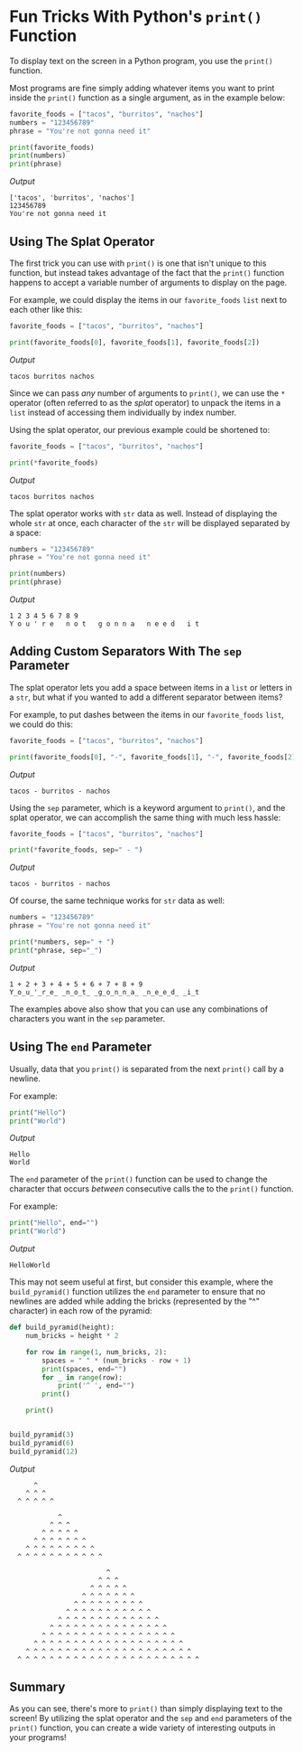 # Fun Tricks With Python's `print()` Function

To display text on the screen in a Python program, you use the `print()` function.

Most programs are fine simply adding whatever items you want to print inside the `print()` function as a single argument, as in the example below:

```python
favorite_foods = ["tacos", "burritos", "nachos"]
numbers = "123456789"
phrase = "You're not gonna need it"

print(favorite_foods)
print(numbers)
print(phrase)
```

*Output*

```text
['tacos', 'burritos', 'nachos']
123456789
You're not gonna need it
```

## Using The Splat Operator

The first trick you can use with `print()` is one that isn't unique to this function, but instead takes advantage of the fact that the `print()` function happens to accept a variable number of arguments to display on the page.

For example, we could display the items in our `favorite_foods` `list` next to each other like this:

```python
favorite_foods = ["tacos", "burritos", "nachos"]

print(favorite_foods[0], favorite_foods[1], favorite_foods[2])
```

*Output*

```text
tacos burritos nachos
```

Since we can pass *any* number of arguments to `print()`, we can use the `*` operator (often referred to as the *splat* operator) to unpack the items in a `list` instead of accessing them individually by index number.

Using the splat operator, our previous example could be shortened to:


```python
favorite_foods = ["tacos", "burritos", "nachos"]

print(*favorite_foods)
```

*Output*

```text
tacos burritos nachos
```

The splat operator works with `str` data as well. Instead of displaying the whole `str` at once, each character of the `str` will be displayed separated by a space:


```python
numbers = "123456789"
phrase = "You're not gonna need it"

print(numbers)
print(phrase)
```

*Output*

```text
1 2 3 4 5 6 7 8 9
Y o u ' r e   n o t   g o n n a   n e e d   i t
```

## Adding Custom Separators With The `sep` Parameter

The splat operator lets you add a space between items in a `list` or letters in a `str`, but what if you wanted to add a different separator between items?

For example, to put dashes between the items in our `favorite_foods` `list`, we could do this:


```python
favorite_foods = ["tacos", "burritos", "nachos"]

print(favorite_foods[0], "-", favorite_foods[1], "-", favorite_foods[2])
```

*Output*

```text
tacos - burritos - nachos
```

Using the `sep` parameter, which is a keyword argument to `print()`, and the splat operator, we can accomplish the same thing with much less hassle:


```python
favorite_foods = ["tacos", "burritos", "nachos"]

print(*favorite_foods, sep=" - ")
```

*Output*

```text
tacos - burritos - nachos
```

Of course, the same technique works for `str` data as well:


```python
numbers = "123456789"
phrase = "You're not gonna need it"

print(*numbers, sep=" + ")
print(*phrase, sep="_")
```

*Output*

```text
1 + 2 + 3 + 4 + 5 + 6 + 7 + 8 + 9
Y_o_u_'_r_e_ _n_o_t_ _g_o_n_n_a_ _n_e_e_d_ _i_t
```

The examples above also show that you can use any combinations of characters you want in the `sep` parameter.

## Using The `end` Parameter 

Usually, data that you `print()` is separated from the next `print()` call by a newline.

For example:

```python
print("Hello")
print("World")
```

*Output*

```text
Hello
World
```

The `end` parameter of the `print()` function can be used to change the character that occurs *between* consecutive calls the to the `print()` function.

For example:

```python
print("Hello", end="")
print("World")
```

*Output*

```text
HelloWorld
```

This may not seem useful at first, but consider this example, where the `build_pyramid()` function utilizes the `end` parameter to ensure that no newlines are added while adding the bricks (represented by the "^" character) in each row of the pyramid:

```python
def build_pyramid(height):
    num_bricks = height * 2

    for row in range(1, num_bricks, 2):
        spaces = " " * (num_bricks - row + 1)
        print(spaces, end="")
        for _ in range(row):
            print('^ ', end="")
        print()

    print()


build_pyramid(3)
build_pyramid(6)
build_pyramid(12)
```

*Output*

```text
      ^
    ^ ^ ^
  ^ ^ ^ ^ ^

            ^
          ^ ^ ^
        ^ ^ ^ ^ ^
      ^ ^ ^ ^ ^ ^ ^
    ^ ^ ^ ^ ^ ^ ^ ^ ^
  ^ ^ ^ ^ ^ ^ ^ ^ ^ ^ ^

                        ^
                      ^ ^ ^
                    ^ ^ ^ ^ ^
                  ^ ^ ^ ^ ^ ^ ^
                ^ ^ ^ ^ ^ ^ ^ ^ ^
              ^ ^ ^ ^ ^ ^ ^ ^ ^ ^ ^
            ^ ^ ^ ^ ^ ^ ^ ^ ^ ^ ^ ^ ^
          ^ ^ ^ ^ ^ ^ ^ ^ ^ ^ ^ ^ ^ ^ ^
        ^ ^ ^ ^ ^ ^ ^ ^ ^ ^ ^ ^ ^ ^ ^ ^ ^
      ^ ^ ^ ^ ^ ^ ^ ^ ^ ^ ^ ^ ^ ^ ^ ^ ^ ^ ^
    ^ ^ ^ ^ ^ ^ ^ ^ ^ ^ ^ ^ ^ ^ ^ ^ ^ ^ ^ ^ ^
  ^ ^ ^ ^ ^ ^ ^ ^ ^ ^ ^ ^ ^ ^ ^ ^ ^ ^ ^ ^ ^ ^ ^
```

## Summary

As you can see, there's more to `print()` than simply displaying text to the screen! By utilizing the splat operator and the `sep` and `end` parameters of the `print()` function, you can create a wide variety of interesting outputs in your programs!
